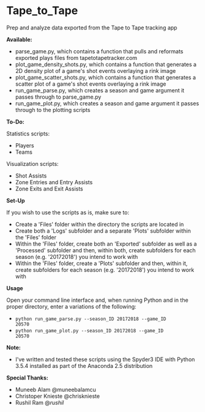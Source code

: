 # Tape_to_Tape
Prep and analyze data exported from the Tape to Tape tracking app

<b>Available:</b>
- parse_game.py, which contains a function that pulls and reformats exported plays files from tapetotapetracker.com
- plot_game_density_shots.py, which contains a function that generates a 2D density plot of a game's shot events overlaying a rink image
- plot_game_scatter_shots.py, which contains a function that generates a scatter plot of a game's shot events overlaying a rink image
- run_game_parse.py, which creates a season and game argument it passes through to parse_game.py
- run_game_plot.py, which creates a season and game argument it passes through to the plotting scripts

<b>To-Do:</b>

Statistics scripts:
- Players
- Teams

Visualization scripts:
- Shot Assists
- Zone Entries and Entry Assists
- Zone Exits and Exit Assists

<b>Set-Up</b>

If you wish to use the scripts as is, make sure to:

- Create a 'Files' folder within the directory the scripts are located in
- Create both a 'Logs' subfolder and a separate 'Plots' subfolder within the 'Files' folder
- Within the 'Files' folder, create both an 'Exported' subfolder as well as a 'Processed' subfolder and then, within both, create subfolders for each season (e.g. '20172018') you intend to work with  
- Within the 'Files' folder, create a 'Plots' subfolder and then, within it, create subfolders for each season (e.g. '20172018') you intend to work with

<b>Usage</b>

Open your command line interface and, when running Python and in the proper directory, enter a variations of the following:
- <code>python run_game_parse.py --season_ID 20172018 --game_ID 20570</code>
- <code>python run_game_plot.py --season_ID 20172018 --game_ID 20570</code>

<b>Note:</b>
- I've written and tested these scripts using the Spyder3 IDE with Python 3.5.4 installed as part of the Anaconda 2.5 distribution

<b>Special Thanks:</b>
- Muneeb Alam @muneebalamcu
- Christoper Knieste @chrisknieste
- Rushil Ram @_rushil_
